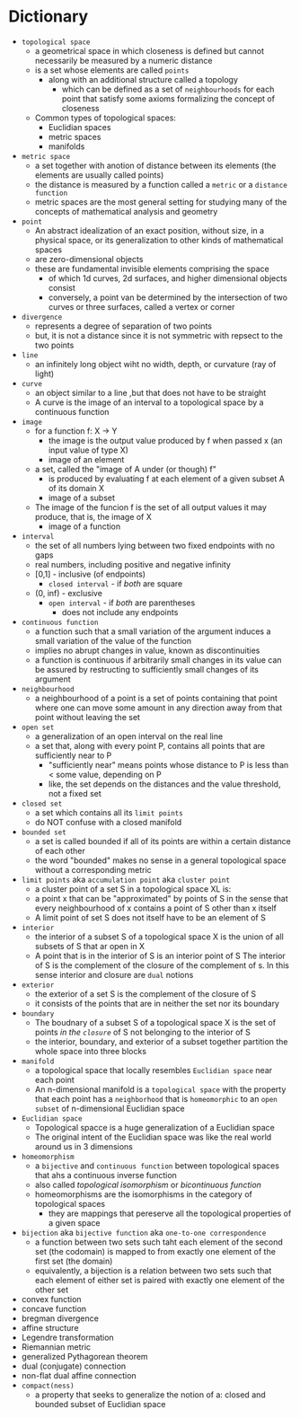 # Dictionary

- `topological space`
  - a geometrical space in which closeness is defined but cannot necessarily be measured by a numeric distance
  - is a set whose elements are called `points`
    - along with an additional structure called a topology
      - which can be defined as a set of `neighbourhoods` for each point that satisfy some axioms formalizing the concept of closeness
  - Common types of topological spaces:
    - Euclidian spaces
    - metric spaces
    - manifolds
- `metric space`
  - a set together with anotion of distance between its elements (the elements are usually called points)
  - the distance is measured by a function called a `metric` or a `distance function`
  - metric spaces are the most general setting for studying many of the concepts of mathematical analysis and geometry
- `point`
  - An abstract idealization of an exact position, without size, in a physical space, or its generalization to other kinds of mathematical spaces
  - are zero-dimensional objects
  - these are fundamental invisible elements comprising the space
    - of which 1d curves, 2d surfaces, and higher dimensional objects consist
    - conversely, a point van be determined by the intersection of two curves or three surfaces, called a vertex or corner
- `divergence`
  - represents a degree of separation of two points
  - but, it is not a distance since it is not symmetric with repsect to the two points
- `line`
  - an infinitely long object wiht no width, depth, or curvature (ray of light)
- `curve`
  - an object similar to a line ,but that does not have to be straight
  - A curve is the image of an interval to a topological space by a continuous function
- `image`
  - for a function f: X -> Y
    - the image is the output value produced by f when passed x (an input value of type X)
    - image of an element
  - a set, called the "image of A under (or though) f"
    - is produced by evaluating f at each element of a given subset A of its domain X
    - image of a subset
  - The image of the funcion f is the set of all output values it may produce, that is, the image of X
    - image of a function
- `interval`
  - the set of all numbers lying between two fixed endpoints with no gaps
  - real numbers, including positive and negative infinity
  - [0,1] - inclusive (of endpoints)
    - `closed interval` - if *both* are square
  - (0, inf) - exclusive
    - `open interval` - if *both* are parentheses
      - does not include any endpoints
- `continuous function`
  - a function such that a small variation of the argument induces a small variation of the value of the function
  - implies no abrupt changes in value, known as discontinuities
  - a function is continuous if arbitrarily small changes in its value can be assured by restructing to sufficiently small changes of its argument
- `neighbourhood`
  - a neighbourhood of a point is a set of points containing that point where one can move some amount in any direction away from that point without leaving the set
- `open set`
  - a generalization of an open interval on the real line
  - a set that, along with every point P, contains all points that are sufficiently near to P
    - "sufficiently near" means points whose distance to P is less than < some value, depending on P
    - like, the set depends on the distances and the value threshold, not a fixed set
- `closed set`
  - a set which contains all its `limit points`
  - do NOT confuse with a closed manifold
- `bounded set`
  - a set is called bounded if all of its points are within a certain distance of each other
  - the word "bounded" makes no sense in a general topological space without a corresponding metric
- `limit points` aka `accumulation point` aka `cluster point`
  - a cluster point of a set S in a topological space XL is:
  - a point x that can be "approximated" by points of S in the sense that every neighbourhood of x contains a point of S other than x itself
  - A limit point of set S does not itself have to be an element of S
- `interior`
  - the interior of a subset S of a topological space X is the union of all subsets of S that ar open in X
  - A point that is in the interior of S is an interior point of S
  The interior of S is the complement of the closure of the complement of s. In this sense interior and closure are `dual` notions
- `exterior`
  - the exterior of a set S is the complement of the closure of S
  - it consists of the points that are in neither the set nor its boundary
- `boundary`
  - The boudnary of a subset S of a topological space X is the set of points *in the `closure`* of S not belonging to the interior of S
  - the interior, boundary, and exterior of a subset together partition the whole space into three blocks
- `manifold`
  - a topological space that locally resembles `Euclidian space` near each point
  - An n-dimensional manifold is a `topological space` with the property that each point has a `neighborhood` that is `homeomorphic` to an `open subset` of n-dimensional Euclidian space
- `Euclidian space`
  - Topological spacce is a huge generalization of a Euclidian space
  - The original intent of the Euclidian space was like the real world around us in 3 dimensions
- `homeomorphism`
  - a `bijective` and `continuous function` between topological spaces that ahs a continuous inverse function
  - also called *topological isomorphism* or *bicontinuous function*
  - homeomorphisms are the isomorphisms in the category of topological spaces
    - they are mappings that pereserve all the topological properties of a given space
- `bijection` aka `bijective function` aka `one-to-one correspondence`
  - a function between two sets such taht each element of the second set (the codomain) is mapped to from exactly one element of the first set (the domain)
  - equivalently, a bijection is a relation between two sets such that each element of either set is paired with exactly one element of the other set
- convex function
- concave function
- bregman divergence
- affine structure
- Legendre transformation
- Riemannian metric
- generalized Pythagorean theorem
- dual (conjugate) connection
- non-flat dual affine connection
- `compact(ness)`
  - a property that seeks to generalize the notion of a: closed and bounded subset of Euclidian space
